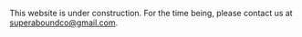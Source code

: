 This website is under construction. For the time being, please contact us at <superaboundco@gmail.com>.